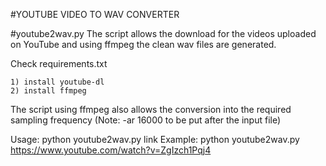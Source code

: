 #YOUTUBE VIDEO TO WAV CONVERTER

#youtube2wav.py
The script allows the download for the videos uploaded on YouTube and using ffmpeg the clean wav files are generated.

Check requirements.txt 

	1) install youtube-dl
	2) install ffmpeg

The script using ffmpeg also allows the conversion into the required sampling frequency (Note: -ar 16000 to be put after the input file)

Usage: python youtube2wav.py link
Example: python youtube2wav.py https://www.youtube.com/watch?v=ZgIzch1Pqj4
